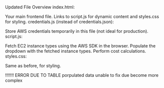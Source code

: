 Updated File Overview
index.html:

Your main frontend file.
Links to script.js for dynamic content and styles.css for styling.
credentials.js (instead of credentials.json):

Store AWS credentials temporarily in this file (not ideal for production).
script.js:

Fetch EC2 instance types using the AWS SDK in the browser.
Populate the dropdown with the fetched instance types.
Perform cost calculations.
styles.css:

Same as before, for styling.


!!!!!!!
ERROR DUE TO TABLE porpulated data
unable to fix due become more complex